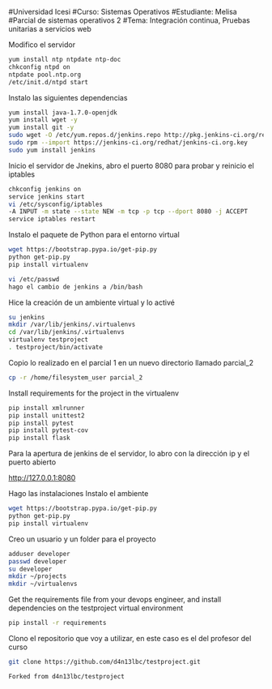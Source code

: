 #Universidad Icesi 
#Curso: Sistemas Operativos 
#Estudiante: Melisa 
#Parcial de sistemas operativos 2
#Tema: Integración continua, Pruebas unitarias a servicios web

Modifico el servidor

```sh
yum install ntp ntpdate ntp-doc
chkconfig ntpd on
ntpdate pool.ntp.org
/etc/init.d/ntpd start
```
Instalo las siguientes dependencias

```sh
yum install java-1.7.0-openjdk
yum install wget -y
yum install git -y
sudo wget -O /etc/yum.repos.d/jenkins.repo http://pkg.jenkins-ci.org/redhat/jenkins.repo
sudo rpm --import https://jenkins-ci.org/redhat/jenkins-ci.org.key
sudo yum install jenkins
```

Inicio el servidor de Jnekins,  abro el puerto 8080 para probar y reinicio el iptables
```sh
chkconfig jenkins on
service jenkins start
vi /etc/sysconfig/iptables
-A INPUT -m state --state NEW -m tcp -p tcp --dport 8080 -j ACCEPT
service iptables restart
```

Instalo el paquete de Python para el entorno virtual

```sh
wget https://bootstrap.pypa.io/get-pip.py
python get-pip.py
pip install virtualenv
```

```sh
vi /etc/passwd
hago el cambio de jenkins a /bin/bash
```

Hice la creación de un ambiente virtual y lo activé

```sh
su jenkins
mkdir /var/lib/jenkins/.virtualenvs
cd /var/lib/jenkins/.virtualenvs
virtualenv testproject
. testproject/bin/activate
```
Copio lo realizado en el parcial 1 en un nuevo directorio llamado parcial_2
```sh
cp -r /home/filesystem_user parcial_2
```

Install requirements for the project in the virtualenv

```sh
pip install xmlrunner
pip install unittest2
pip install pytest
pip install pytest-cov
pip install flask
```


Para la apertura de jenkins de el servidor, lo abro con la dirección ip y el puerto abierto

http://127.0.0.1:8080

Hago las instalaciones 
Instalo el ambiente
```sh
wget https://bootstrap.pypa.io/get-pip.py
python get-pip.py
pip install virtualenv
```

Creo un usuario y un folder para el proyecto

```sh
adduser developer
passwd developer
su developer
mkdir ~/projects
mkdir ~/virtualenvs
```

Get the requirements file from your devops engineer, and install dependencies on the testproject virtual environment

```sh
pip install -r requirements
```

Clono el repositorio que voy a utilizar, en este caso es el del profesor del curso

```sh
git clone https://github.com/d4n13lbc/testproject.git

Forked from d4n13lbc/testproject
```


